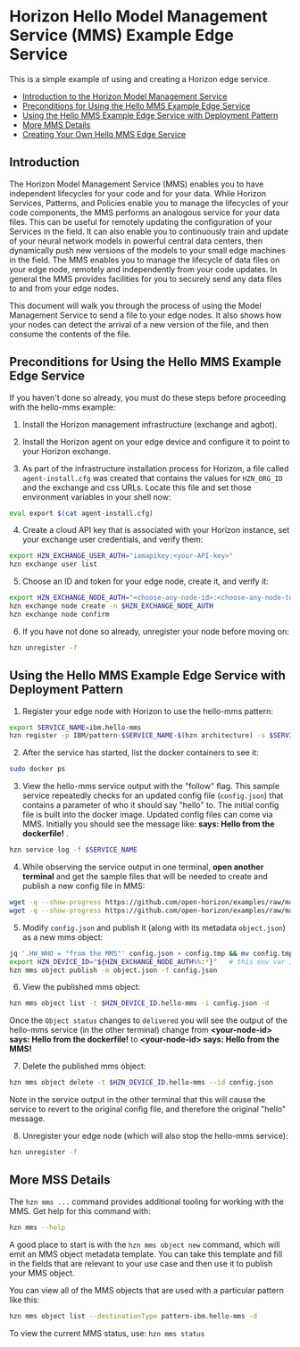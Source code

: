 # Horizon Hello Model Management Service (MMS) Example Edge Service

This is a simple example of using and creating a Horizon edge service.

- [Introduction to the Horizon Model Management Service](#introduction)
- [Preconditions for Using the Hello MMS Example Edge Service](#preconditions)
- [Using the Hello MMS Example Edge Service with Deployment Pattern](#using-hello-mms-pattern)
- [More MMS Details](#mms-deets)
- [Creating Your Own Hello MMS Edge Service](CreateService.md)

## <a id=introduction></a> Introduction

The Horizon Model Management Service (MMS) enables you to have independent lifecycles for your code and for your data. While Horizon Services, Patterns, and Policies enable you to manage the lifecycles of your code components, the MMS performs an analogous service for your data files.  This can be useful for remotely updating the configuration of your Services in the field. It can also enable you to continuously train and update of your neural network models in powerful central data centers, then dynamically push new versions of the models to your small edge machines in the field. The MMS enables you to manage the lifecycle of data files on your edge node, remotely and independently from your code updates. In general the MMS provides facilities for you to securely send any data files to and from your edge nodes.

This document will walk you through the process of using the Model Management Service to send a file to your edge nodes. It also shows how your nodes can detect the arrival of a new version of the file, and then consume the contents of the file.

## <a id=preconditions></a> Preconditions for Using the Hello MMS Example Edge Service

If you haven't done so already, you must do these steps before proceeding with the hello-mms example:

1. Install the Horizon management infrastructure (exchange and agbot).

2. Install the Horizon agent on your edge device and configure it to point to your Horizon exchange.

3. As part of the infrastructure installation process for Horizon, a file called `agent-install.cfg` was created that contains the values for `HZN_ORG_ID` and the exchange and css URLs. Locate this file and set those environment variables in your shell now:

  ```bash
  eval export $(cat agent-install.cfg)
  ```

4. Create a cloud API key that is associated with your Horizon instance, set your exchange user credentials, and verify them:

  ```bash
  export HZN_EXCHANGE_USER_AUTH="iamapikey:<your-API-key>"
  hzn exchange user list
  ```

5. Choose an ID and token for your edge node, create it, and verify it:

  ```bash
  export HZN_EXCHANGE_NODE_AUTH="<choose-any-node-id>:<choose-any-node-token>"
  hzn exchange node create -n $HZN_EXCHANGE_NODE_AUTH
  hzn exchange node confirm
  ```

6. If you have not done so already, unregister your node before moving on:

  ```bash
  hzn unregister -f
  ```

## <a id=using-hello-mms-pattern></a> Using the Hello MMS Example Edge Service with Deployment Pattern

1. Register your edge node with Horizon to use the hello-mms pattern:

  ```bash
  export SERVICE_NAME=ibm.hello-mms
  hzn register -p IBM/pattern-$SERVICE_NAME-$(hzn architecture) -s $SERVICE_NAME --serviceorg IBM
  ```

2. After the service has started, list the docker containers to see it:

  ``` bash
  sudo docker ps
  ```

3. View the hello-mms service output with the "follow" flag. This sample service repeatedly checks for an updated config file (`config.json`) that contains a parameter of who it should say "hello" to. The initial config file is built into the docker image. Updated config files can come via MMS. Initially you should see the message like: **<your-node-id> says: Hello from the dockerfile!** .

  ```bash
  hzn service log -f $SERVICE_NAME
  ```

4. While observing the service output in one terminal, **open another terminal** and get the sample files that will be needed to create and publish a new config file in MMS:

  ```bash
  wget -q --show-progress https://github.com/open-horizon/examples/raw/master/edge/services/helloMMS/object.json
  wget -q --show-progress https://github.com/open-horizon/examples/raw/master/edge/services/helloMMS/config.json
  ```

5. Modify `config.json` and publish it (along with its metadata `object.json`) as a new mms object:

  ```bash
  jq '.HW_WHO = "from the MMS"' config.json > config.tmp && mv config.tmp config.json
  export HZN_DEVICE_ID="${HZN_EXCHANGE_NODE_AUTH%%:*}"   # this env var is referenced in object.json
  hzn mms object publish -m object.json -f config.json
  ```

6. View the published mms object:

  ```bash
  hzn mms object list -t $HZN_DEVICE_ID.hello-mms -i config.json -d
  ```

  Once the `Object status` changes to `delivered` you will see the output of the hello-mms service (in the other terminal) change from **\<your-node-id\> says: Hello from the dockerfile!** to **\<your-node-id\> says: Hello from the MMS!**

7. Delete the published mms object:

  ```bash
  hzn mms object delete -t $HZN_DEVICE_ID.hello-mms --id config.json
  ```

  Note in the service output in the other terminal that this will cause the service to revert to the original config file, and therefore the original "hello" message.

8. Unregister your edge node (which will also stop the hello-mms service):

  ```bash
  hzn unregister -f
  ```

## <a id=mms-deets></a> More MSS Details

The `hzn mms ...` command provides additional tooling for working with the MMS. Get  help for this command with:

```bash
hzn mms --help
```

A good place to start is with the `hzn mms object new` command, which will emit an MMS object metadata template. You can take this template and fill in the fields that are relevant to your use case and then use it to publish your MMS object.

You can view all of the MMS objects that are used with a particular pattern like this:

```bash
hzn mms object list --destinationType pattern-ibm.hello-mms -d
```

To view the current MMS status, use: `hzn mms status`
